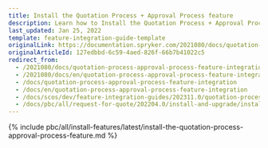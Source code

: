 ```yaml
---
title: Install the Quotation Process + Approval Process feature
description: Learn how to Install the Quotation Process + Approval Process features in your Spryker based project.
last_updated: Jan 25, 2022
template: feature-integration-guide-template
originalLink: https://documentation.spryker.com/2021080/docs/quotation-process-approval-process-feature-integration
originalArticleId: 127edbbd-6c59-4aed-826f-66b7b41022c5
redirect_from:
  - /2021080/docs/quotation-process-approval-process-feature-integration
  - /2021080/docs/en/quotation-process-approval-process-feature-integration
  - /docs/quotation-process-approval-process-feature-integration
  - /docs/en/quotation-process-approval-process-feature-integration
  - /docs/scos/dev/feature-integration-guides/202311.0/quotation-process-approval-process-feature-integration.html
  - /docs/pbc/all/request-for-quote/202204.0/install-and-upgrade/install-features/install-the-quotation-process-approval-process-feature.html
---
```

{% include pbc/all/install-features/latest/install-the-quotation-process-approval-process-feature.md %} <!-- To edit, see /_includes/pbc/all/install-features/202311.0/install-the-quotation-process-approval-process-feature.md -->
